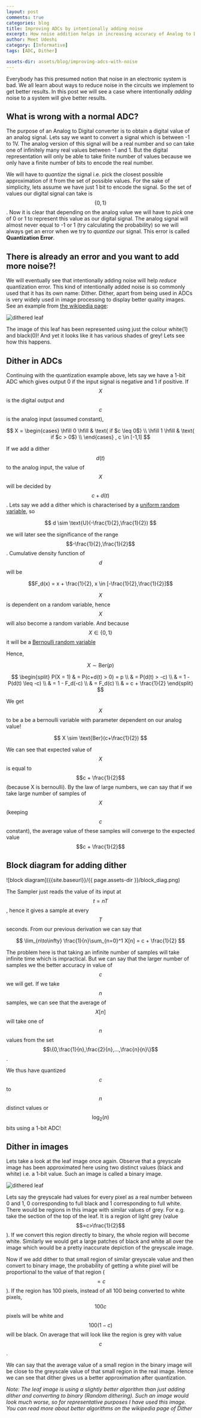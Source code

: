 ```yaml
---
layout: post
comments: true
categories: blog
title: Improving ADCs by intentionally adding noise
excerpt: How noise addition helps in increasing accuracy of Analog to Digital conversion
author: Meet Udeshi
category: [Informative]
tags: [ADC, Dither]

assets-dir: assets/blog/improving-adcs-with-noise
---
```


Everybody has this presumed notion that noise in an electronic system is bad.
We all learn about ways to reduce noise in the circuits we implement to get
better results. In this post we will see a case where intentionally *adding*
noise to a system will give better results.

## What is wrong with a normal ADC?

The purpose of an Analog to Digital converter is to obtain a digital value of
an analog signal. Lets say we want to convert a signal which is between -1 to 1V.
The analog version of this signal will be a real number and so can take one
of infinitely many real values between -1 and 1. But the digital representation
will only be able to take finite number of values because we only have a finite
number of bits to encode the real number.

We will have to *quantize* the signal i.e. pick the closest possible
approximation of it from the set of possible values. For the sake of simplicity,
lets assume we have just 1 bit to encode the signal. So the set of values our 
digital signal can take is $$\{0, 1\}$$. Now it is clear that depending on the
analog value we will have to *pick* one of 0 or 1 to represent this value as
our digital signal. The analog signal will almost never equal to -1 or 1
(try calculating the probability) so we will always get an error when we
try to *quantize* our signal. This error is called **Quantization Error**.

## There is already an error and you want to add more noise?!

We will eventually see that intentionally adding noise will help *reduce*
quantization error. This kind of intentionally added noise is so commonly used
that it has its own name: Dither. Dither, apart from being used in ADCs is
very widely used in image processing to display better quality images.
See an example from [the wikipedia page](https://en.wikipedia.org/wiki/Dither):

![dithered leaf](//upload.wikimedia.org/wikipedia/commons/5/57/1_bit.png)

The image of this leaf has been represented using just the colour white(1) and
black(0)! And yet it looks like it has various shades of grey! Lets see how
this happens.

## Dither in ADCs

Continuing with the quantization example above, lets say we have a 1-bit ADC
which gives output 0 if the input signal is negative and 1 if positive.
If $$X$$ is the digital output and $$c$$ is the analog input (assumed constant),

$$
X = 
\begin{cases} 
\hfill 0 \hfill & \text{ if $c \leq 0$} \\
\hfill 1 \hfill & \text{ if $c > 0$} \\
\end{cases}
, c \in [-1,1]
$$

If we add a dither $$d(t)$$ to the analog input, the value of $$X$$ will be
decided by $$c+d(t)$$. Lets say we add a dither which is characterised by a 
[uniform random variable](https://en.wikipedia.org/wiki/Uniform_distribution_(continuous)), so

$$ d \sim \text{U}(-\frac{1}{2},\frac{1}{2}) $$

we will later see the significance of the range $$-\frac{1}{2},\frac{1}{2}$$.
Cumulative density function of $$d$$ will be

$$F_d(x) = x + \frac{1}{2}, x \in [-\frac{1}{2},\frac{1}{2}]$$

$$X$$ is dependent on a random variable, hence $$X$$ will also become a random
variable. And because $$X \in \{0,1\}$$ it will be a [Bernoulli random variable](https://en.wikipedia.org/wiki/Bernoulli_distribution)

Hence,

$$ X \sim \text{Ber}(p) $$

$$
\begin{split}
P(X = 1) & = P(c+d(t) > 0) = p \\
 & = P(d(t) > -c) \\
 & = 1 - P(d(t) \leq -c) \\
 & = 1 - F_d(-c) \\
 & = F_d(c) \\
 & = c + \frac{1}{2}
\end{split}
$$

We get $$X$$ to be a be a bernoulli variable with parameter dependent on our analog
value!

$$ X \sim \text{Ber}(c+\frac{1}{2}) $$

We can see that expected value of $$X$$ is equal to $$c + \frac{1}{2}$$ (because X is bernoulli).
By the law of large numbers, we can say that if we take large number of samples of
$$X$$ (keeping $$c$$ constant), the average value of these samples will converge
to the expected value $$c + \frac{1}{2}$$

## Block diagram for adding dither

![block diagram]({{site.baseurl}}/{{ page.assets-dir }}/block_diag.png)

The Sampler just reads the value of its input at $$t = nT$$, hence it gives
a sample at every $$T$$ seconds. From our previous derivation we can say that

$$ 
\lim_{n\to\infty} \frac{1}{n}\sum_{n=0}^1 X[n] = c + \frac{1}{2}
$$

The problem here is that taking an infinite number of samples will take infinite
time which is impractical. But we can say that the larger number of samples we
the better accuracy in value of $$c$$ we will get. 
If we take $$n$$ samples, we can see that the average of $$X[n]$$ will take one
of $$n$$ values from the set $$\{0,\frac{1}{n},\frac{2}{n},...,\frac{n}{n}\}$$.

We thus have quantized $$c$$ to $$n$$ distinct values or $$\text{log}_2(n)$$ bits
using a 1-bit ADC!

## Dither in images

Lets take a look at the leaf image once again. Observe that a greyscale image has
been approximated here using two distinct values (black and white) i.e. a 1-bit value.
Such an image is called a binary image.

![dithered leaf](//upload.wikimedia.org/wikipedia/commons/5/57/1_bit.png)

Lets say the greyscale had values for every pixel as a real number
between 0 and 1, 0 corresponding to full black and 1 corresponding to full white.
There would be regions in this image with similar values of grey. For e.g.
take the section of the top of the leaf. It is a region of light grey (value$$=c>\frac{1}{2}$$).
If we convert this region directly to binary, the whole region will become white.
Similarly we would get a large patches of black and white all over the image 
which would be a pretty inaccurate depiction of the greyscale image.

Now if we add dither to that small region of similar greyscale value 
and then convert to binary image, the probability of getting a white pixel
will be proportional to the value of that region ($$=c$$). If the region has 100
pixels, instead of all 100 being converted to white pixels, $$100c$$ pixels will be
white and $$100(1-c)$$ will be black. On average that will look like the region is
grey with value $$c$$.

We can say that the average value of a small region in the binary image will be 
close to the greyscale value of that small region in the real image.
Hence we can see that dither gives us a better approximation after quantization.

*Note: The leaf image is using a slightly better algorithm than just adding dither
and converting to binary (Random dithering). Such an image would look much worse, so for representative
purposes I have used this image. You can read more about better algorithms on the
wikipedia page of Dither*
